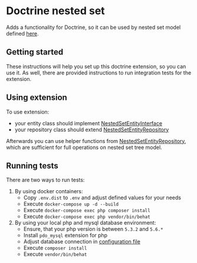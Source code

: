 # Doctrine nested set

Adds a functionality for Doctrine, so it can be used by nested set model defined 
[here](https://en.wikipedia.org/wiki/Nested_set_model).

## Getting started

These instructions will help you set up this doctrine extension, so you can use it. As well, there are provided 
instructions to run integration tests for the extension.

## Using extension

To use extension:
 - your entity class should implement [NestedSetEntityInterface](src/Entity/NestedSetEntityInterface.php)
 - your repository class should extend [NestedSetEntityRepository](src/Repository/NestedSetEntityRepository.php)

Afterwards you can use helper functions from [NestedSetEntityRepository](src/Repository/NestedSetEntityRepository.php),
which are sufficient for full operations on nested set tree model.

## Running tests

There are two ways to run tests:
1) By using docker containers:
    - Copy `.env.dist` to `.env` and adjust defined values for your needs
    - Execute `docker-compose up -d --build`
    - Execute `docker-compose exec php composer install`
    - Execute `docker-compose exec php vendor/bin/behat`
2) By using your local php and mysql database environment:
    - Ensure, that your php version is between `5.3.2` and `5.6.*`
    - Install `pdo_mysql` extension for php
    - Adjust database connection in [configuration file](src/Tests/Features/Bootstrap/Resources/config/doctrine.yaml)
    - Execute `composer install`
    - Execute `vendor/bin/behat`